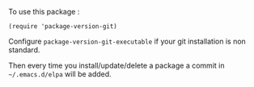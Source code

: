 To use this package :

```emacslisp
(require 'package-version-git)
```

Configure <code>package-version-git-executable</code> if your git installation is non standard.

Then every time you install/update/delete a package a commit in <code>~/.emacs.d/elpa</code> will be added.